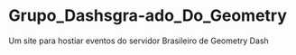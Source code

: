 # Grupo_Dashsgra-ado_Do_Geometry
Um site para hostiar eventos do servidor Brasileiro de Geometry Dash
